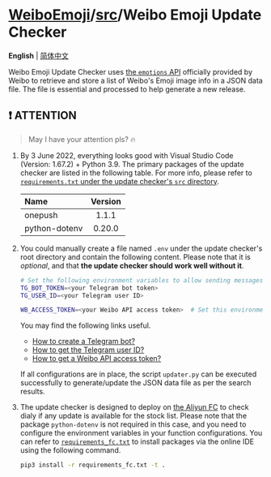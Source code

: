# [WeiboEmoji](../../..)/[src](../)/Weibo Emoji Update Checker

**English** | [简体中文](./README_zhCN.md)

Weibo Emoji Update Checker uses [the `emotions` API](https://open.weibo.com/wiki/2/emotions) officially provided by Weibo to retrieve and store a list of Weibo's Emoji image info in a JSON data file. The file is essential and processed to help generate a new release.

## ❗ ATTENTION

> May I have your attention pls? 🔥

1. By 3 June 2022, everything looks good with Visual Studio Code (Version: 1.67.2) + Python 3.9. The primary packages of the update checker are listed in the following table. For more info, please refer to [`requirements.txt` under the update checker's `src` directory](./src/requirements.txt).

   | Name          | Version |
   | :------------ | :-----: |
   | onepush       |  1.1.1  |
   | python-dotenv | 0.20.0  |

2. You could manually create a file named `.env` under the update checker's root directory and contain the following content. Please note that it is _optional_, and that **the update checker should work well without it**.

   ```sh
   # Set the following environment variables to allow sending messages to your Telegram bot.
   TG_BOT_TOKEN=<your Telegram bot token>
   TG_USER_ID=<your Telegram user ID>

   WB_ACCESS_TOKEN=<your Weibo API access token>  # Set this environment variable to allow retrieving data from Weibo API.
   ```

   You may find the following links useful.

   - [How to create a Telegram bot?](https://core.telegram.org/bots#3-how-do-i-create-a-bot)
   - [How to get the Telegram user ID?](https://bigone.zendesk.com/hc/en-us/articles/360008014894-How-to-get-the-Telegram-user-ID-)
   - [How to get a Weibo API access token?](https://open.weibo.com/wiki/%E6%8E%88%E6%9D%83%E6%9C%BA%E5%88%B6)

   If all configurations are in place, the script `updater.py` can be executed successfully to generate/update the JSON data file as per the search results.

3. The update checker is designed to deploy on [the Aliyun FC](https://www.aliyun.com/product/fc) to check dialy if any update is available for the stock list. Please note that the package `python-dotenv` is not required in this case, and you need to configure the environment variables in your function configurations. You can refer to [`requirements_fc.txt`](./requirements_fc.txt) to install packages via the online IDE using the following command.

   ```sh
   pip3 install -r requirements_fc.txt -t .
   ```
